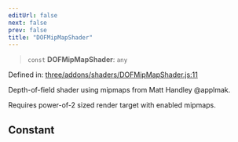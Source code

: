 ```yaml
---
editUrl: false
next: false
prev: false
title: "DOFMipMapShader"
---
```


> `const` **DOFMipMapShader**: `any`

Defined in: [three/addons/shaders/DOFMipMapShader.js:11](https://github.com/DefinitelyMaybe/three-i18n/blob/fa57b79433d1c349ffb23a78727299c8d4190136/three/addons/shaders/DOFMipMapShader.js#L11)

Depth-of-field shader using mipmaps from Matt Handley @applmak.

Requires power-of-2 sized render target with enabled mipmaps.

## Constant
